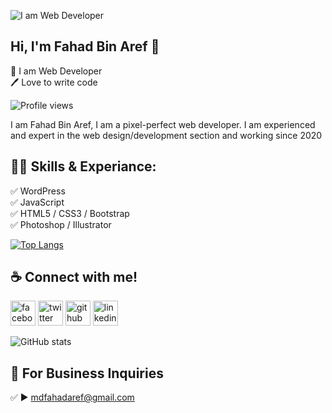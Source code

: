 ![I am Web Developer](https://pbs.twimg.com/profile_banners/1393459963717029889/1622736046/1500x500)
## Hi, I'm Fahad Bin Aref 👋
<p>
👑 I am Web Developer <br> 
🖊️ Love to write code <br> 
 </p> 

![Profile views](https://gpvc.arturio.dev/fahad186) 

I am Fahad Bin Aref, I am a pixel-perfect web developer. I am experienced and expert in the web design/development section and working since 2020
## 👨‍💻 Skills & Experiance: 
✅ WordPress <br> 
✅ JavaScript <br>
✅ HTML5 / CSS3 / Bootstrap <br>
✅ Photoshop / Illustrator <br>

[![Top Langs](https://github-readme-stats.vercel.app/api/top-langs/?username=fahad186)](https://github.com/anuraghazra/github-readme-stats)

## ☕ Connect with me!
[<img src='https://camo.githubusercontent.com/2d1ffa69dd491ebeca01b2098cf8233dd09950ff5895abccd5b455ca442abc59/68747470733a2f2f696d672e736869656c64732e696f2f62616467652f46616365626f6f6b2d3138373746323f7374796c653d666f722d7468652d6261646765266c6f676f3d66616365626f6f6b266c6f676f436f6c6f723d7768697465' alt='facebook' height='40'>](https://www.facebook.com/shovoalways)  [<img src='https://camo.githubusercontent.com/5d03c86f6a75f7cbe80d135d9162fbf6dc46a31253cf30a8e9bb8279b4d574d3/68747470733a2f2f696d672e736869656c64732e696f2f62616467652f547769747465722d3144413146323f7374796c653d666f722d7468652d6261646765266c6f676f3d74776974746572266c6f676f436f6c6f723d7768697465' alt='twitter' height='40'>](https://twitter.com/MdFahad12847279)  [<img src='https://camo.githubusercontent.com/bd2bd127c104ba5c98bb12c70801b075aee1f040009089510f69554300e7ff41/68747470733a2f2f696d672e736869656c64732e696f2f62616467652f4769742d4630353033323f7374796c653d666f722d7468652d6261646765266c6f676f3d676974266c6f676f436f6c6f723d7768697465' alt='github' height='40'>](https://github.com/fahad186)  [<img src='https://camo.githubusercontent.com/a80d00f23720d0bc9f55481cfcd77ab79e141606829cf16ec43f8cacc7741e46/68747470733a2f2f696d672e736869656c64732e696f2f62616467652f4c696e6b6564496e2d3030373742353f7374796c653d666f722d7468652d6261646765266c6f676f3d6c696e6b6564696e266c6f676f436f6c6f723d7768697465' alt='linkedin' height='40'>](https://www.linkedin.com/in/md-fahad-1626a9213/)  


![GitHub stats](https://github-readme-stats.vercel.app/api?username=fahad186&show_icons=true) 

## 📧 For Business Inquiries 
✅  ► mdfahadaref@gmail.com



